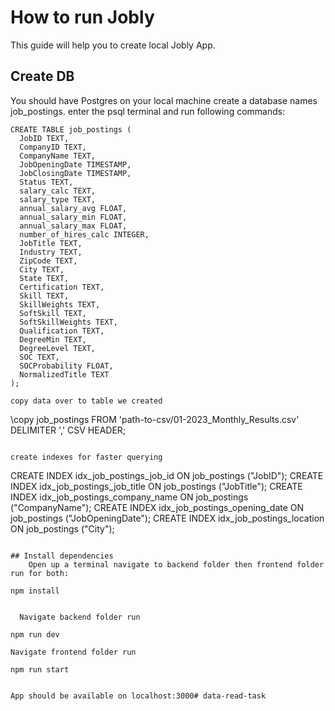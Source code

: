 # How to run Jobly
This guide will help you to create local Jobly App.

## Create DB
You should have Postgres on your local machine create a database names job_postings.
enter the psql terminal and run following commands:

```
CREATE TABLE job_postings (
  JobID TEXT,
  CompanyID TEXT,
  CompanyName TEXT,
  JobOpeningDate TIMESTAMP,
  JobClosingDate TIMESTAMP,
  Status TEXT,
  salary_calc TEXT,
  salary_type TEXT,
  annual_salary_avg FLOAT,
  annual_salary_min FLOAT,
  annual_salary_max FLOAT,
  number_of_hires_calc INTEGER,
  JobTitle TEXT,
  Industry TEXT,
  ZipCode TEXT,
  City TEXT,
  State TEXT,
  Certification TEXT,
  Skill TEXT,
  SkillWeights TEXT,
  SoftSkill TEXT,
  SoftSkillWeights TEXT,
  Qualification TEXT,
  DegreeMin TEXT,
  DegreeLevel TEXT,
  SOC TEXT,
  SOCProbability FLOAT,
  NormalizedTitle TEXT
);

copy data over to table we created
```
\copy job_postings FROM 'path-to-csv/01-2023_Monthly_Results.csv' DELIMITER ',' CSV HEADER;

```

create indexes for faster querying

```
CREATE INDEX idx_job_postings_job_id ON job_postings ("JobID");
CREATE INDEX idx_job_postings_job_title ON job_postings ("JobTitle");
CREATE INDEX idx_job_postings_company_name ON job_postings ("CompanyName");
CREATE INDEX idx_job_postings_opening_date ON job_postings ("JobOpeningDate");
CREATE INDEX idx_job_postings_location ON job_postings ("City");
```

## Install dependencies
    Open up a terminal navigate to backend folder then frontend folder run for both:

```
    npm install
```

  Navigate backend folder run

```
    npm run dev
```
Navigate frontend folder run
```
    npm run start
```

App should be available on localhost:3000# data-read-task
